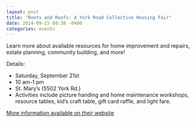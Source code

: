 ```yaml
---
layout: post
title: "Roots and Roofs: A York Road Collective Housing Fair"
date: 2024-09-15 08:38 -0400
categories: events
---
```


Learn more about available resources for home improvement and repairs, estate planning, community building, and more! 

Details: 

* Saturday, September 21st
* 10 am-1 pm
* St. Mary’s (5502 York Rd.)
* Activities include picture handing and home maintenance workshops, resource tables, kid’s craft table, gift card raffle, and light fare.

[More information available on their website](https://allevents.in/baltimore/roots-and-roofs-a-york-road-collective-housing-fair/10000978731772077)